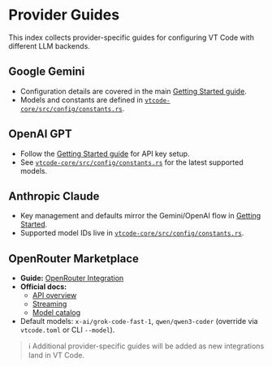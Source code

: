 # Provider Guides

This index collects provider-specific guides for configuring VT Code with different LLM backends.

## Google Gemini

- Configuration details are covered in the main [Getting Started guide](./user-guide/getting-started.md#configure-your-llm-provider).
- Models and constants are defined in [`vtcode-core/src/config/constants.rs`](../vtcode-core/src/config/constants.rs).

## OpenAI GPT

- Follow the [Getting Started guide](./user-guide/getting-started.md#configure-your-llm-provider) for API key setup.
- See [`vtcode-core/src/config/constants.rs`](../vtcode-core/src/config/constants.rs) for the latest supported models.

## Anthropic Claude

- Key management and defaults mirror the Gemini/OpenAI flow in [Getting Started](./user-guide/getting-started.md#configure-your-llm-provider).
- Supported model IDs live in [`vtcode-core/src/config/constants.rs`](../vtcode-core/src/config/constants.rs).

## OpenRouter Marketplace

- **Guide:** [OpenRouter Integration](./providers/openrouter.md)
- **Official docs:**
  - [API overview](https://openrouter.ai/docs/api-reference/overview/llms)
  - [Streaming](https://openrouter.ai/docs/api-reference/streaming/llms)
  - [Model catalog](https://openrouter.ai/docs/llms)
- Default models: `x-ai/grok-code-fast-1`, `qwen/qwen3-coder` (override via `vtcode.toml` or CLI `--model`).

> ℹ️ Additional provider-specific guides will be added as new integrations land in VT Code.
